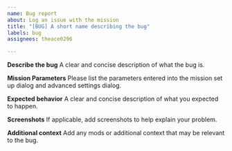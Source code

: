 ```yaml
---
name: Bug report
about: Log an issue with the mission
title: "[BUG] A short name describing the bug"
labels: bug
assignees: theace0296

---
```


**Describe the bug**
A clear and concise description of what the bug is.

**Mission Parameters**
Please list the parameters entered into the mission set up dialog and advanced settings dialog.

**Expected behavior**
A clear and concise description of what you expected to happen.

**Screenshots**
If applicable, add screenshots to help explain your problem.

**Additional context**
Add any mods or additional context that may be relevant to the bug.
